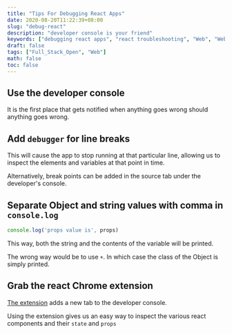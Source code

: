 ```yaml
---
title: "Tips For Debugging React Apps"
date: 2020-08-20T11:22:39+08:00
slug: "debug-react"
description: "developer console is your friend"
keywords: ["debugging react apps", "react troubleshooting", "Web", "Web-dev"]
draft: false
tags: ["Full_Stack_Open", "Web"]
math: false
toc: false
---
```


## Use the developer console

It is the first place that gets notified when anything goes wrong should anything goes wrong.

## Add `debugger` for line breaks

This will cause the app to stop running at that particular line, allowing us to inspect the elements and variables at that point in time.

Alternatively, break points can be added in the source tab under the developer's console.

## Separate Object and string values with comma in `console.log`

```js
console.log('props value is', props)
```

This way, both the string and the contents of the variable will be printed.

The wrong way would be to use `+`. In which case the class of the Object is simply printed.

## Grab the react Chrome extension

[The extension](https://chrome.google.com/webstore/detail/react-developer-tools/fmkadmapgofadopljbjfkapdkoienihi) adds a new tab to the developer console.

Using the extension gives us an easy way to inspect the various react components and their `state` and `props`
